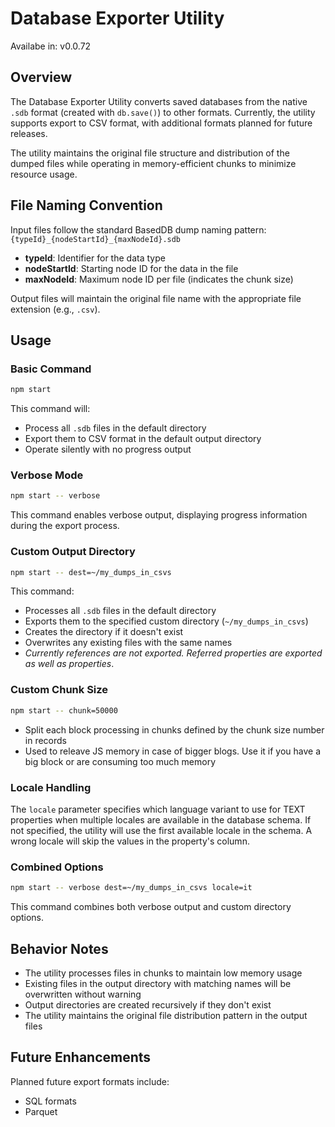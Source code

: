 # Database Exporter Utility

Availabe in: v0.0.72

## Overview

The Database Exporter Utility converts saved databases from the native `.sdb` format (created with `db.save()`) to other formats. Currently, the utility supports export to CSV format, with additional formats planned for future releases.

The utility maintains the original file structure and distribution of the dumped files while operating in memory-efficient chunks to minimize resource usage.

## File Naming Convention

Input files follow the standard BasedDB dump naming pattern: `{typeId}_{nodeStartId}_{maxNodeId}.sdb`

- **typeId**: Identifier for the data type
- **nodeStartId**: Starting node ID for the data in the file
- **maxNodeId**: Maximum node ID per file (indicates the chunk size)

Output files will maintain the original file name with the appropriate file extension (e.g., `.csv`).

## Usage

### Basic Command

```bash
npm start
```

This command will:

- Process all `.sdb` files in the default directory
- Export them to CSV format in the default output directory
- Operate silently with no progress output

### Verbose Mode

```bash
npm start -- verbose
```

This command enables verbose output, displaying progress information during the export process.

### Custom Output Directory

```bash
npm start -- dest=~/my_dumps_in_csvs
```

This command:

- Processes all `.sdb` files in the default directory
- Exports them to the specified custom directory (`~/my_dumps_in_csvs`)
- Creates the directory if it doesn't exist
- Overwrites any existing files with the same names
- _Currently references are not exported. Referred properties are exported as well as properties_.

### Custom Chunk Size

```bash
npm start -- chunk=50000
```

- Split each block processing in chunks defined by the chunk size number in records
- Used to releave JS memory in case of bigger blogs. Use it if you have a big block or are consuming too much memory

### Locale Handling

The `locale` parameter specifies which language variant to use for TEXT properties when multiple locales are available in the database schema. If not specified, the utility will use the first available locale in the schema. A wrong locale will skip the values in the property's column.

### Combined Options

```bash
npm start -- verbose dest=~/my_dumps_in_csvs locale=it
```

This command combines both verbose output and custom directory options.

## Behavior Notes

- The utility processes files in chunks to maintain low memory usage
- Existing files in the output directory with matching names will be overwritten without warning
- Output directories are created recursively if they don't exist
- The utility maintains the original file distribution pattern in the output files

## Future Enhancements

Planned future export formats include:

- SQL formats
- Parquet
